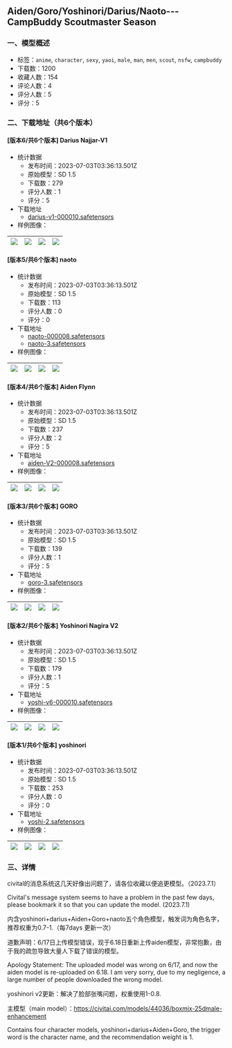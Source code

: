 ## Aiden/Goro/Yoshinori/Darius/Naoto---CampBuddy Scoutmaster Season
### 一、模型概述

- 标签：`anime`, `character`, `sexy`, `yaoi`, `male`, `man`, `men`, `scout`, `nsfw`, `campbuddy`
- 下载数：1200
- 收藏人数：154
- 评论人数：4
- 评分人数：5
- 评分：5

### 二、下载地址（共6个版本）

#### [版本6/共6个版本] Darius Najjar-V1

- 统计数据
  - 发布时间：2023-07-03T03:36:13.501Z
  - 原始模型：SD 1.5
  - 下载数：279
  - 评分人数：1
  - 评分：5
- 下载地址
  - [darius-v1-000010.safetensors](https://civitai.com/api/download/models/75835)
- 样例图像：

| <img src="https://image.civitai.com/xG1nkqKTMzGDvpLrqFT7WA/0abd5625-d7f9-4210-abbf-a0c3d493437e/width=450/1152431.jpeg" /> | <img src="https://image.civitai.com/xG1nkqKTMzGDvpLrqFT7WA/1f3c5edf-729f-4372-b494-8d0cd3eb18a6/width=450/1152430.jpeg" /> | <img src="https://image.civitai.com/xG1nkqKTMzGDvpLrqFT7WA/ad690ba3-9c8e-4595-b7ea-4a623478d12d/width=450/848770.jpeg" /> | <img src="https://image.civitai.com/xG1nkqKTMzGDvpLrqFT7WA/4dddb333-c958-4228-b76a-27f1dd26d713/width=450/848768.jpeg" /> |
| ---- | ---- | ---- | ---- |

#### [版本5/共6个版本] naoto

- 统计数据
  - 发布时间：2023-07-03T03:36:13.501Z
  - 原始模型：SD 1.5
  - 下载数：113
  - 评分人数：0
  - 评分：0
- 下载地址
  - [naoto-000008.safetensors](https://civitai.com/api/download/models/106536)
  - [naoto-3.safetensors](https://civitai.com/api/download/models/106536?type=Model&format=SafeTensor)
- 样例图像：

| <img src="https://image.civitai.com/xG1nkqKTMzGDvpLrqFT7WA/39fc9e76-eb69-4ed7-83f2-68e8b1e28779/width=450/1335218.jpeg" /> | <img src="https://image.civitai.com/xG1nkqKTMzGDvpLrqFT7WA/feb6bbcc-f70d-47cb-8e85-11a25c78e90c/width=450/1348686.jpeg" /> | <img src="https://image.civitai.com/xG1nkqKTMzGDvpLrqFT7WA/985dfc0d-1aae-4179-b643-a7ddb4ab6b27/width=450/1335201.jpeg" /> | <img src="https://image.civitai.com/xG1nkqKTMzGDvpLrqFT7WA/0a061def-b990-4e44-a0d5-e8feb38ecb20/width=450/1335214.jpeg" /> |
| ---- | ---- | ---- | ---- |

#### [版本4/共6个版本] Aiden Flynn

- 统计数据
  - 发布时间：2023-07-03T03:36:13.501Z
  - 原始模型：SD 1.5
  - 下载数：237
  - 评分人数：2
  - 评分：5
- 下载地址
  - [aiden-V2-000008.safetensors](https://civitai.com/api/download/models/98659)
- 样例图像：

| <img src="https://image.civitai.com/xG1nkqKTMzGDvpLrqFT7WA/09a15e85-3b85-42a3-9883-697cf8211a4b/width=450/1201807.jpeg" /> | <img src="https://image.civitai.com/xG1nkqKTMzGDvpLrqFT7WA/59e9ec31-8cb4-471a-93f3-7f3f6c734fb8/width=450/1192340.jpeg" /> | <img src="https://image.civitai.com/xG1nkqKTMzGDvpLrqFT7WA/150a1b84-12c6-494c-b6a3-6a5a6af8c489/width=450/1192337.jpeg" /> | <img src="https://image.civitai.com/xG1nkqKTMzGDvpLrqFT7WA/8c7f048f-f91b-4de4-9453-4ed264161e5e/width=450/1192338.jpeg" /> |
| ---- | ---- | ---- | ---- |

#### [版本3/共6个版本] GORO

- 统计数据
  - 发布时间：2023-07-03T03:36:13.501Z
  - 原始模型：SD 1.5
  - 下载数：139
  - 评分人数：1
  - 评分：5
- 下载地址
  - [goro-3.safetensors](https://civitai.com/api/download/models/103070)
- 样例图像：

| <img src="https://image.civitai.com/xG1nkqKTMzGDvpLrqFT7WA/020a8eb1-4075-414d-b054-252ae1d10f1e/width=450/1273598.jpeg" /> | <img src="https://image.civitai.com/xG1nkqKTMzGDvpLrqFT7WA/cadd13b0-0a73-49a8-86d1-f9470d28f4b0/width=450/1303553.jpeg" /> | <img src="https://image.civitai.com/xG1nkqKTMzGDvpLrqFT7WA/70ca16c1-922e-449e-bb08-faa7ed0a5429/width=450/1273591.jpeg" /> | <img src="https://image.civitai.com/xG1nkqKTMzGDvpLrqFT7WA/fa116122-3809-4753-9ef7-9e89aee52427/width=450/1273593.jpeg" /> |
| ---- | ---- | ---- | ---- |

#### [版本2/共6个版本] Yoshinori Nagira V2

- 统计数据
  - 发布时间：2023-07-03T03:36:13.501Z
  - 原始模型：SD 1.5
  - 下载数：179
  - 评分人数：1
  - 评分：5
- 下载地址
  - [yoshi-v6-000010.safetensors](https://civitai.com/api/download/models/75615)
- 样例图像：

| <img src="https://image.civitai.com/xG1nkqKTMzGDvpLrqFT7WA/3baf2d2f-6828-4877-ae5c-054d2d63a00e/width=450/846015.jpeg" /> | <img src="https://image.civitai.com/xG1nkqKTMzGDvpLrqFT7WA/b5d2af84-7e33-4fcd-8179-60d7cf276246/width=450/846012.jpeg" /> | <img src="https://image.civitai.com/xG1nkqKTMzGDvpLrqFT7WA/71334782-5b8b-46f1-833f-b6f4141ea7fe/width=450/846013.jpeg" /> | <img src="https://image.civitai.com/xG1nkqKTMzGDvpLrqFT7WA/6dacde39-973f-44bf-be64-846f631319c1/width=450/846014.jpeg" /> |
| ---- | ---- | ---- | ---- |

#### [版本1/共6个版本] yoshinori

- 统计数据
  - 发布时间：2023-07-03T03:36:13.501Z
  - 原始模型：SD 1.5
  - 下载数：253
  - 评分人数：0
  - 评分：0
- 下载地址
  - [yoshi-2.safetensors](https://civitai.com/api/download/models/44455)
- 样例图像：

| <img src="https://image.civitai.com/xG1nkqKTMzGDvpLrqFT7WA/e0680cb6-a2e0-4ac8-1c5f-13e03e48a000/width=450/484521.jpeg" /> | <img src="https://image.civitai.com/xG1nkqKTMzGDvpLrqFT7WA/d6048db8-7f6d-46f3-1909-66a44687cd00/width=450/574907.jpeg" /> | <img src="https://image.civitai.com/xG1nkqKTMzGDvpLrqFT7WA/268f5f7f-62c1-4be1-4649-f82e1406b800/width=450/484520.jpeg" /> | <img src="https://image.civitai.com/xG1nkqKTMzGDvpLrqFT7WA/1b2d099c-ee94-42a7-e987-9bf2032b7700/width=450/484523.jpeg" /> |
| ---- | ---- | ---- | ---- |


### 三、详情
<p>civital的消息系统这几天好像出问题了，请各位收藏以便追更模型。（2023.7.1）</p><p>Civital's message system seems to have a problem in the past few days, please bookmark it so that you can update the model. (2023.7.1)</p><p>内含yoshinori+darius+Aiden+Goro+naoto五个角色模型，触发词为角色名字，推荐权重为0.7-1.（每7days 更新一次）</p><p>道歉声明：6/17日上传模型错误，现于6.18日重新上传aiden模型，非常抱歉，由于我的疏忽导致大量人下载了错误的模型。</p><p>Apology Statement: The uploaded model was wrong on 6/17, and now the aiden model is re-uploaded on 6.18. I am very sorry, due to my negligence, a large number of people downloaded the wrong model.</p><p>yoshinori v2更新：解决了脸部张嘴问题，权重使用1-0.8.</p><p></p><p>主模型（main model）：<a target="_blank" rel="ugc" href="https://civitai.com/models/44036/boxmix-25dmale-enhancement">https://civitai.com/models/44036/boxmix-25dmale-enhancement</a></p><p>Contains four character models, yoshinori+darius+Aiden+Goro, the trigger word is the character name, and the recommendation weight is 1.</p>